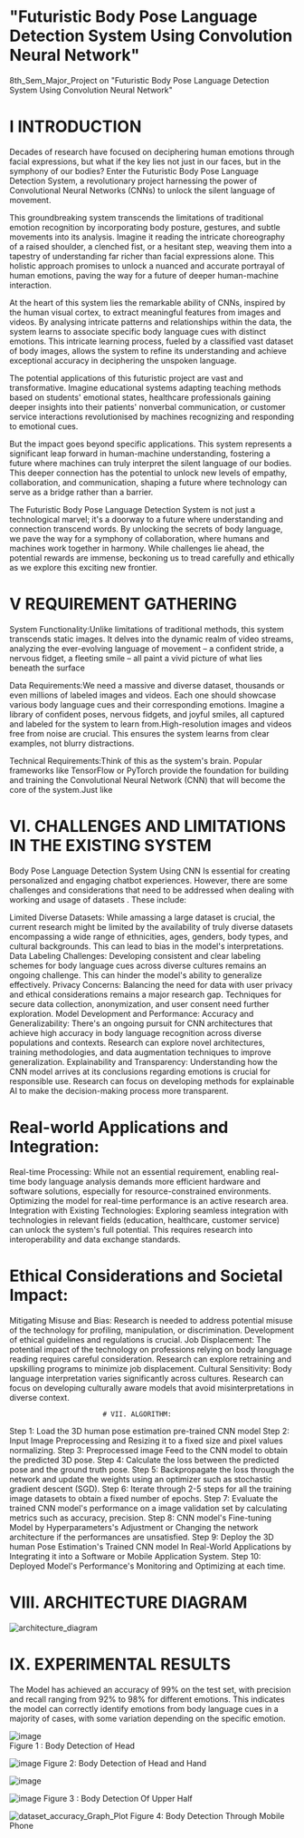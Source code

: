 #  "Futuristic Body Pose Language Detection System Using Convolution Neural Network"
8th_Sem_Major_Project on "Futuristic Body Pose Language Detection System Using Convolution Neural Network" 


# I INTRODUCTION 
Decades of research have focused on deciphering human emotions through facial expressions, but what if the key lies not just in our faces, but in the symphony of our bodies? Enter the Futuristic Body Pose Language Detection System, a revolutionary project harnessing the power of Convolutional Neural Networks (CNNs) to unlock the silent language of movement.

This groundbreaking system transcends the limitations of traditional emotion recognition by incorporating body posture, gestures, and subtle movements into its analysis. Imagine it reading the intricate choreography of a raised shoulder, a clenched fist, or a hesitant step, weaving them into a tapestry of understanding far richer than facial expressions alone. This holistic approach promises to unlock a nuanced and accurate portrayal of human emotions, paving the way for a future of deeper human-machine interaction.

At the heart of this system lies the remarkable ability of CNNs, inspired by the human visual cortex, to extract meaningful features from images and videos. By analysing intricate patterns and relationships within the data, the system learns to associate specific body language cues with distinct emotions. This intricate learning process, fueled by a classified vast dataset of body images, allows the system to refine its understanding and achieve exceptional accuracy in deciphering the unspoken language.

The potential applications of this futuristic project are vast and transformative. Imagine educational systems adapting teaching methods based on students' emotional states, healthcare professionals gaining deeper insights into their patients' nonverbal communication, or customer service interactions revolutionised by machines recognizing and responding to emotional cues.

But the impact goes beyond specific applications. This system represents a significant leap forward in human-machine understanding, fostering a future where machines can truly interpret the silent language of our bodies. This deeper connection has the potential to unlock new levels of empathy, collaboration, and communication, shaping a future where technology can serve as a bridge rather than a barrier.

The Futuristic Body Pose Language Detection System is not just a technological marvel; it's a doorway to a future where understanding and connection transcend words. By unlocking the secrets of body language, we pave the way for a symphony of collaboration, where humans and machines work together in harmony. While challenges lie ahead, the potential rewards are immense, beckoning us to tread carefully and ethically as we explore this exciting new frontier.



#   V REQUIREMENT GATHERING
System Functionality:Unlike limitations of traditional methods, this system transcends static images. It delves into the dynamic realm of video streams, analyzing the ever-evolving language of movement – a confident stride, a nervous fidget, a fleeting smile – all paint a vivid picture of what lies beneath the surface

Data Requirements:We need a massive and diverse dataset, thousands or even millions of labeled images and videos. Each one should showcase various body language cues and their corresponding emotions. Imagine a library of confident poses, nervous fidgets, and joyful smiles, all captured and labeled for the system to learn from.High-resolution images and videos free from noise are crucial. This ensures the system learns from clear examples, not blurry distractions.

Technical Requirements:Think of this as the system's brain. Popular frameworks like TensorFlow or PyTorch provide the foundation for building and training the Convolutional Neural Network (CNN) that will become the core of the system.Just like 
 

 # VI. CHALLENGES AND LIMITATIONS IN THE EXISTING SYSTEM

Body Pose Language Detection System Using CNN Is essential for creating personalized and engaging chatbot experiences. However, there are some challenges and considerations that need to be addressed when dealing with working and usage of datasets . These include:

Limited Diverse Datasets: While amassing a large dataset is crucial, the current research might be limited by the availability of truly diverse datasets encompassing a wide range of ethnicities, ages, genders, body types, and cultural backgrounds. This can lead to bias in the model's interpretations.
Data Labeling Challenges: Developing consistent and clear labeling schemes for body language cues across diverse cultures remains an ongoing challenge. This can hinder the model's ability to generalize effectively.
Privacy Concerns: Balancing the need for data with user privacy and ethical considerations remains a major research gap. Techniques for secure data collection, anonymization, and user consent need further exploration.
        Model Development and Performance:
Accuracy and Generalizability: There's an ongoing pursuit for CNN architectures that achieve high accuracy in body language recognition across diverse populations and contexts. Research can explore novel architectures, training methodologies, and data augmentation techniques to improve generalization.
Explainability and Transparency: Understanding how the CNN model arrives at its conclusions regarding emotions is crucial for responsible use. Research can focus on developing methods for explainable AI to make the decision-making process more transparent.

   #     Real-world Applications and Integration:
Real-time Processing: While not an essential requirement, enabling real-time body language analysis demands more efficient hardware and software solutions, especially for resource-constrained environments. Optimizing the model for real-time performance is an active research area.
Integration with Existing Technologies: Exploring seamless integration with technologies in relevant fields (education, healthcare, customer service) can unlock the system's full potential. This requires research into interoperability and data exchange standards.

  #    Ethical Considerations and Societal Impact:
Mitigating Misuse and Bias: Research is needed to address potential misuse of the technology for profiling, manipulation, or discrimination. Development of ethical guidelines and regulations is crucial.
Job Displacement: The potential impact of the technology on professions relying on body language reading requires careful consideration. Research can explore retraining and upskilling programs to minimize job displacement.
Cultural Sensitivity: Body language interpretation varies significantly across cultures. Research can focus on developing culturally aware models that avoid misinterpretations in diverse context.

                           # VII. ALGORITHM:
Step 1: Load the 3D human pose estimation pre-trained CNN model 
Step 2: Input Image Preprocessing and Resizing it to a fixed size and  pixel values normalizing.
Step 3: Preprocessed image Feed to the CNN model to obtain the predicted 3D pose.
Step 4: Calculate the loss between the predicted pose and the ground truth pose.
Step 5: Backpropagate the loss through the network and update the weights using an optimizer such as stochastic gradient descent (SGD).
Step 6: Iterate through 2-5 steps for all the training image datasets to obtain a fixed number of epochs.
Step 7: Evaluate the trained CNN model's performance on a image validation set by calculating metrics such as accuracy, precision.
Step 8: CNN model's Fine-tuning Model by Hyperparameters's Adjustment  or Changing the network architecture if the performances are unsatisfied.
Step 9: Deploy the 3D human Pose Estimation's Trained CNN model In Real-World Applications by Integrating it into a Software or Mobile Application System.
Step 10: Deployed Model's Performance's Monitoring and Optimizing at each time.
                   
#            VIII. ARCHITECTURE DIAGRAM

![architecture_diagram](https://github.com/Sarthak1261/ICONDEEP24_Project_Conference/assets/168224148/244b0611-1469-4128-92b8-e6da8d4d7e28)

                                
                                
                    
                     
  #               IX. EXPERIMENTAL RESULTS
  
The Model has achieved an accuracy of 99% on the test set, with precision and recall ranging from 92% to 98% for different emotions. This indicates the model can correctly identify emotions from body language cues in a majority of cases, with some variation depending on the specific emotion.

![image](https://github.com/Sarthak1261/ICONDEEP24_Project_Conference/assets/168224148/5031e978-df2c-420c-81d6-fb22a828146b)             
Figure 1 :  Body Detection of Head

![image](https://github.com/Sarthak1261/ICONDEEP24_Project_Conference/assets/168224148/9cbccc2a-1291-4fd5-8883-a28b71e97d37)
Figure 2:  Body Detection of Head and Hand 


![image](https://github.com/Sarthak1261/ICONDEEP24_Project_Conference/assets/168224148/a97eae21-17dc-414e-97ac-4d3118fca3cd)


![image](https://github.com/Sarthak1261/ICONDEEP24_Project_Conference/assets/168224148/ad7b7990-2787-4b49-8bda-1225041ff07f)
Figure 3 : Body Detection Of Upper Half

![dataset_accuracy_Graph_Plot](https://github.com/Sarthak1261/ICONDEEP24_Project_Conference/assets/168224148/2431a989-fd79-48e6-9998-7e7f8c25aee0)
Figure 4: Body Detection Through Mobile Phone
